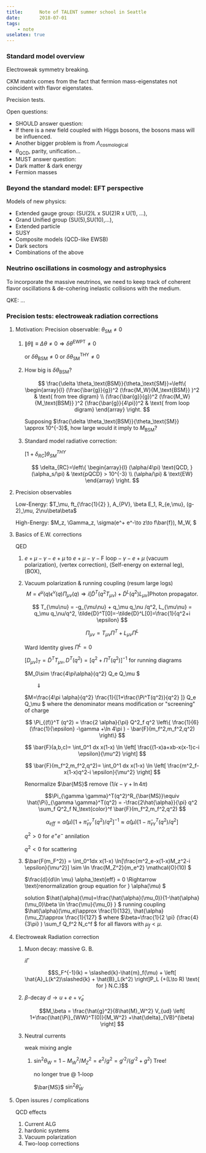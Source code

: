 ```yaml
---
title:      Note of TALENT summer school in Seattle
date:       2018-07-01
tags:
    - note
uselatex: true
---
```


### Standard model overview

Electroweak symmetry breaking.

CKM matrix comes from the fact that fermion mass-eigenstates not coincident with flavor eigenstates.

Precision tests.

Open questions:
- SHOULD answer question: 
- If there is a new field coupled with Higgs bosons, the bosons mass will be influenced.
- Another bigger problem is from $\Lambda_\text{cosmological}$ 
- $\theta_\text{QCD}$, parity, unification... 
- MUST answer question: 
- Dark matter & dark energy 
- Fermion masses 

### Beyond the standard model: EFT perspective
Models of new physics: 
- Extended gauge group: (SU(2)L x SU(2)R x U(1), ...), 
- Grand Unified group (SU(5),SU(10),...), 
- Extended particle 
- SUSY 
- Composite models (QCD-like EWSB) 
- Dark sectors 
- Combinations of the above 

### Neutrino oscillations in cosmology and astrophysics
To incorporate the massive neutrinos, we need  to keep track of coherent flavor oscillations & de-cohering inelastic collisions with the medium.

QKE: ...

### Precision tests: electroweak radiation corrections

1. Motivation: Precision observable: $\theta_\text{SM}\neq 0$

    1. $\|\theta\|\equiv \Delta \theta \neq 0 \Rightarrow \delta \theta^\text{EWPT} \neq 0$

       or $\delta \theta_\text{BSM} \neq 0 \text{ or } \delta \theta^\text{THY}_\text{SM} \neq 0$  

    2. How big is $\delta \theta_\text{BSM}$?

        $$
        	\frac{\delta \theta_\text{BSM}}{\theta_\text{SM}}=\left\{
        	\begin{array}{l}
        		(\frac{\bar{g}}{g})^2 (\frac{M_W}{M_\text{BSM}} )^2 & \text{ from tree digram} \\
        		(\frac{\bar{g}}{g})^2 (\frac{M_W}{M_\text{BSM}} )^2 (\frac{\bar{g}}{4\pi})^2 & \text{ from loop digram} 
        	\end{array}
        	\right. 
        $$
        
        Supposing $\frac{\delta \theta_\text{BSM}}{\theta_\text{SM}} \approx 10^{-3}$, how large would it imply to $M_\text{BSM}$? 

    3. Standard model radiative correction: 

        $[1+\delta_{RC}] \theta^{THY}_{SM}$
        
        $$
        	\delta_{RC}=\left\{
        	\begin{array}{l}
        		(\alpha/4\pi) \text{QCD, }(\alpha_s/\pi) & \text{pQCD} > 10^{-3} \\
        		(\alpha/\pi) & \text{EW}
        	\end{array}
        	\right.
        $$

2. Precision observables

    Low-Energy: $T_\mu, ft_{\frac{1}{2} }, A_{PV}, \beta E_1, R_{e,\mu}, (g-2)_\mu, 2\nu\beta\beta$ 

    High-Energy: $M_z, \Gamma_z, \sigma(e^+ e^-\to z\to f\bar{f}), M_W, $ 

3. Basics of E.W. corrections 

    QED 

    1. $e+\mu -\gamma- e+\mu$ to $e+\mu -\gamma-\text{F loop}-\gamma- e+\mu$ (vacuum polarization), (vertex correction), (Self-energy  on external leg), (BOX), 

    2. Vacuum polarization & running coupling (resum large logs)
        $$
        		M=\epsilon^\mu(q) \epsilon^\nu(q) \Pi_{\mu\nu}(q) \Rightarrow i[\tilde{D}^T(q^2 T_{\mu\nu})+\tilde{D}^L(q^2)L_{\mu \nu}] \text{Photon propagator}.
        $$

        $$
        	T_{\mu\nu} = -g_{\mu\nu} + q_\mu q_\nu /q^2, L_{\mu\nu} = q_\mu q_\nu/q^2, \tilde{D}^T[0]=-\tilde{D}^L[0]=\frac{1}{q^2+i \epsilon} 
        $$

        $$
        	\Pi_{\mu \nu}=T_{\mu\nu} \Pi^T+ L_{\mu\nu} \Pi^L
        $$

        Ward Identity gives $\Pi^L=0$ 

        $[D_{\mu\nu}]_T = \tilde{D}^T T_{\mu\nu}, D^T(q^2)=[q^2+\Pi^T(q^2)]^{-1}$ for running diagrams 

        $M_0\sim \frac{4\pi\alpha}{q^2} Q_e Q_\mu $ 

        $~~~~~~~~\Downarrow$ 

        $M=\frac{4\pi \alpha}{q^2} \frac{1}{[1+\frac{\Pi^T(q^2)}{q^2} ]} Q_e Q_\mu  $ where the denominator means modification or "screening" of charge 

        $$
        	\Pi_{(f)}^T (q^2) = \frac{2 \alpha}{\pi} Q^2_f q^2 \left\{ \frac{1}{6} (\frac{1}{\epsilon} -\gamma +\ln 4\pi ) - \bar{F}(m_f^2,m_f^2,q^2) \right\}
        $$

        $$
        	\bar{F}(a,b,c)= \int_0^1 dx x(1-x) \ln \left[ \frac{(1-x)a+xb-x(x-1)c-i \epsilon}{\mu^2}  \right]
        $$

        $$
        	\bar{F}(m_f^2,m_f^2,q^2)= \int_0^1 dx x(1-x) \ln \left[ \frac{m^2_f-x(1-x)q^2-i \epsilon}{\mu^2}  \right]
        $$

        Renormalize $\bar{MS}$ remove $(1/\epsilon-\gamma+\ln 4\pi)$ 

        $$\Pi_{\gamma \gamma}^T(q^2)^R_{\bar{MS}}\equiv \hat{\Pi}_{\gamma \gamma}^T(q^2) = -\frac{2\hat{\alpha}}{\pi} q^2 \sum_f Q^2_f N_\text{color}^f \bar{F}(m_f^2,m_f^2,q^2) $$ 

        $$\alpha_{eff} = \hat{\alpha} (\mu) [1+\hat{\pi}_{\gamma \gamma}^T(q^2)/q^2]^{-1} \approx \hat{\alpha} (\mu) [1-\hat{\pi}_{\gamma \gamma}^T(q^2)/q^2]$$

        $q^2>0$ for $e^+e^-$ annilation 

        $q^2<0$ for scattering 

    3. $\bar{F(m_F^2)} = \int_0^1dx x(1-x) \ln[\frac{m^2_e-x(1-x)M_z^2-i \epsilon}{\mu^2}] \sim \ln \frac{M_Z^2}{m_e^2} \mathcal{O}(10) $ 

        $\frac{d}{d\ln \mu} \alpha_\text{eff} = 0 \Rightarrow \text{renormalization group equation for } \alpha(\mu) $ 
    
        solution $\hat{\alpha}(\mu)=\frac{\hat{\alpha}(\mu_0)}{1-\hat{\alpha}(\mu_0)\beta \ln \frac{\mu}{\mu_0} } $ running coupling $\hat{\alpha}(\mu_e)\approx \frac{1}{132}, \hat{\alpha}(\mu_Z)\approx \frac{1}{127} $ where $\beta=\frac{1}{2 \pi} (\frac{4}{3\pi} ) \sum_f Q_f^2 N_c^f $ for all flavors with $\mu_f<\mu$. 

4. Electroweak Radiation correction 

    1. Muon decay: massive G. B. 

        $i \Gamma$ 

        $$S_F^{-1}(k) = \slashed{k}-\hat{m}_f(\mu) + \left[ \hat{A}_L(k^2)\slashed{k} + \hat{B}_L(k^2) \right]P_L (+(L\to R) \text{ for } N.C.)$$ 

    2. $\beta$-decay $d\to u+e+\bar{\nu}_e$

        $$M_\beta = \frac{\hat{g}^2}{8\hat{M}_W^2} V_{ud} \left[ 1+\frac{\hat{\Pi}_{WW}^T(0)}{M_W^2} +\hat{\delta}_{VB}^(\beta)  \right] $$
    
    3. Neutral currents 

        weak mixing angle 

        1. $\sin^2 \theta_W=1-M_W^2/M_Z^2=e^2/g^2=g'^2/(g'^2+g^2)$ Tree! 

            no longer true @ 1-loop 

            $\bar{MS}$ $\sin^2 \hat{\theta}_W$ 

5. Open issures / complications

    QCD effects

    1. Current ALG
    2. hardonic systems
    3. Vacuum polarization
    4. Two-loop corrections
